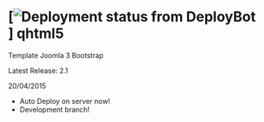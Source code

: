 [![Deployment status from DeployBot](https://quantility.deploybot.com/badge/02267418008817/45791.svg)]
qhtml5
======

Template Joomla 3 Bootstrap

Latest Release: 2.1

20/04/2015
- Auto Deploy on server now!
- Development branch!
